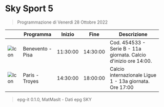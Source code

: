 # Sky Sport 5
> Programmazione di Venerdì 28 Ottobre 2022

||Programma|Inizio|Fine|Descrizione|
|---|---|---|---|---|
|![Icon](https://guidatv.sky.it/uuid/149e359a-baaf-41d1-bd8b-bc43c4b417dd/cover?md5ChecksumParam=b4c3f6fa61c49afdc343ab5d7ee6d531)|Benevento - Pisa|11:30:00|14:30:00|Cod. 454533 - Serie B - 11a giornata. Calcio d&#039;inizio ore 14:00.
|![Icon](https://guidatv.sky.it/uuid/f7397921-eda7-4525-9263-47590b7119b0/cover?md5ChecksumParam=01b40221d1a0306be1ea5937ab3199ac)|Paris - Troyes|14:30:00|18:00:00|Calcio internazionale Ligue 1 - 13a giornata. Ore 17:00



 > epg-it 0.1.0, MatMasIt - Dati epg SKY